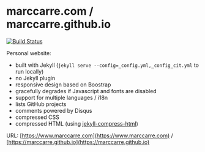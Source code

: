 marccarre.com / marccarre.github.io
===================================

[![Build Status](https://travis-ci.org/marccarre/marccarre.github.io.svg?branch=master)](https://travis-ci.org/marccarre/marccarre.github.io)

Personal website:
* built with Jekyll (`jekyll serve --config=_config.yml,_config_cit.yml` to run locally)
* no Jekyll plugin
* responsive design based on Boostrap
* gracefully degrades if Javascript and fonts are disabled
* support for multiple languages / i18n
* lists GitHub projects
* comments powered by Disqus
* compressed CSS
* compressed HTML (using [jekyll-compress-html](https://github.com/penibelst/jekyll-compress-html))

URL: [https://www.marccarre.com](https://www.marccarre.com) / [https://marccarre.github.io](https://marccarre.github.io)
